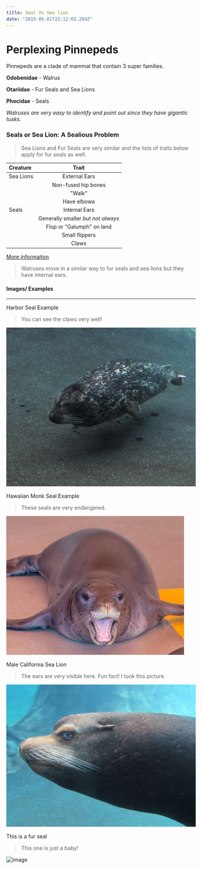 ```yaml
---
title: Seal Vs Sea lion
date: "2015-05-01T22:12:03.284Z"
---
```


# Perplexing Pinnepeds

Pinnepeds are a clade of mammal that contain 3 super families.

**Odobenidae** - Walrus

**Otariidae** - Fur Seals and Sea Lions

**Phocidae** - Seals

*Walruses are very easy to identify and point out since they have gigantic tusks.*

### Seals or Sea Lion: A Sealious Problem

> Sea Lions and Fur Seals are very similar and the lists of traits below apply for fur seals as well.

| Creature | Trait                                  | 
| :----- | :-----------------------------------------:| 
| Sea Lions     | External Ears| 
|       | Non-fused hip bones |  
|       | "Walk" |
|       | Have elbowa |   
| Seals      | Internal Ears |  
|     | Generally smaller *but not always*|  
|  | Flop or "Galumph" on land |  
|       | Small flippers |  
|      | Claws |  

[More informaiton ](https://oceanservice.noaa.gov/facts/seal-sealion.html)

> Walruses move in a similar way to fur seals and sea lions but they have internal ears.

#### Images/ Examples
<hr></hr>

Harbor Seal Example 
> You can see the claws very well!
> 
![Full body of seal](./seal_fullbody.JPG)



Hawaiian Monk Seal Example
> These seals are very endangered.
> 
![seal body on the ground](./seal_bodyontheground.jpg)



Male California Sea Lion
> The ears are very visible here.
> Fun fact! I took this picture.
> 
![male sea lion ears](./sealion_ears.JPG)


This is a fur seal
> This one is just a baby!
>
![image](https://github.com/user-attachments/assets/dbbb7eca-6a82-4907-b083-e8e6a9958635)






